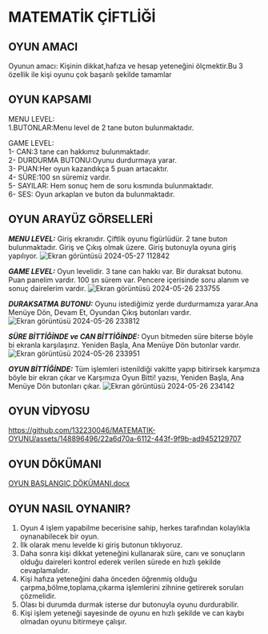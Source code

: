  # MATEMATİK ÇİFTLİĞİ
## OYUN AMACI
Oyunun amacı: Kişinin dikkat,hafıza ve hesap yeteneğini ölçmektir.Bu 3 özellik ile kişi oyunu çok başarılı şekilde tamamlar
## OYUN KAPSAMI
MENU LEVEL: <BR>
1.BUTONLAR:Menu level de 2 tane buton bulunmaktadır. <br>

GAME LEVEL:<br>
1- CAN:3 tane can hakkımız bulunmaktadır.<br>
2- DURDURMA BUTONU:Oyunu durdurmaya yarar.<br>
3- PUAN:Her oyun kazandıkça 5 puan artacaktır.<br>
4- SÜRE:100 sn süremiz vardır.<br>
5- SAYILAR: Hem sonuç hem de soru kısmında bulunmaktadır.<br>
6- SES: Oyun arkaplan ve buton da bulunmaktadır.<br>
## OYUN ARAYÜZ GÖRSELLERİ
***MENU LEVEL:*** Giriş ekranıdır. Çiftlik oyunu figürlüdür. 2 tane buton bulunmaktadır. Giriş ve Çıkış olmak üzere. Giriş butonuyla oyuna giriş yapılıyor.
![Ekran görüntüsü 2024-05-27 112842](https://github.com/132230046/MATEMATIK-OYUNU/assets/148896496/1a1eaa2d-de49-4f66-8369-acd81ef81930) <br>

***GAME LEVEL:*** Oyun levelidir. 3 tane can hakkı var. Bir duraksat butonu. Puan panelim vardır. 100 sn sürem var. Pencere içerisinde soru alanım ve sonuç dairelerim vardır.
![Ekran görüntüsü 2024-05-26 233755](https://github.com/132230046/MATEMATIK-OYUNU/assets/148896496/d103b28f-aaca-4645-a541-1065721cdcfb)

***DURAKSATMA BUTONU:*** Oyunu istediğimiz yerde durdurmamıza yarar.Ana Menüye Dön, Devam Et, Oyundan Çıkış butonları vardır.
![Ekran görüntüsü 2024-05-26 233812](https://github.com/132230046/MATEMATIK-OYUNU/assets/148896496/e046549c-dbe1-4a83-8dbc-60a6dc67eea9)

***SÜRE BİTTİĞİNDE ve CAN BİTTİĞİNDE:*** Oyun bitmeden süre biterse böyle bi ekranla karşılaşırız. Yeniden Başla, Ana Menüye Dön butonlar vardır.
![Ekran görüntüsü 2024-05-26 233951](https://github.com/132230046/MATEMATIK-OYUNU/assets/148896496/83b96ed5-7df7-4ba4-b7a4-5c0d112c0518)

***OYUN BİTTİĞİNDE:*** Tüm işlemleri istenildiği vakitte yapıp bitirirsek karşımıza böyle bir ekran çıkar ve Karşımıza Oyun Bitti! yazısı, Yeniden Başla, Ana Menüye Dön butonları çıkar.
![Ekran görüntüsü 2024-05-26 234142](https://github.com/132230046/MATEMATIK-OYUNU/assets/148896496/4710038c-69b1-41fc-b808-40e389363af0)

## OYUN VİDYOSU
https://github.com/132230046/MATEMATIK-OYUNU/assets/148896496/22a6d70a-6112-443f-9f9b-ad9452129707
## OYUN DÖKÜMANI
[OYUN BAŞLANGIÇ DÖKÜMANI.docx](https://github.com/132230046/MATEMATIK-OYUNU/files/15449212/OYUN.BASLANGIC.DOKUMANI.docx)
## OYUN NASIL OYNANIR?
1. Oyun 4 işlem yapabilme becerisine sahip, herkes tarafından kolaylıkla oynanabilecek bir oyun.
2. İlk olarak menu levelde ki giriş butonun tıklıyoruz.
3. Daha sonra kişi dikkat yeteneğini kullanarak süre, canı ve sonuçların olduğu daireleri kontrol ederek verilen sürede en hızlı şekilde cevaplamalıdır.
4. Kişi hafıza yeteneğini daha önceden öğrenmiş olduğu çarpma,bölme,toplama,çıkarma işlemlerini zihnine getirerek soruları çözmelidir.
5. Olası bi durumda durmak isterse dur butonuyla oyunu durdurabilir.
6. Kişi işlem yeteneği sayesinde de oyunu en hızlı şekilde ve can kaybı olmadan oyunu bitirmeye çalışır.
   
